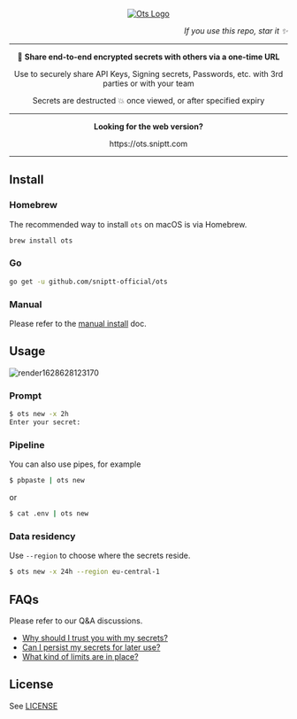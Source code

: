 <p align="center">
  <a href="https://sniptt.com">
    <img src=".github/assets/ots-social-cover.svg" alt="Ots Logo" />
  </a>
</p>

<p align="right">
  <i>If you use this repo, star it ✨</i>
</p>

***

<p align="center">🔐 <b>Share end-to-end encrypted secrets with others via a one-time URL</b></p>

<p align="center">Use to securely share API Keys, Signing secrets, Passwords, etc. with 3rd parties or with your team</p>

<p align="center">Secrets are destructed 💥 once viewed, or after specified expiry</p>

***

<p align="center"><b>Looking for the web version?</b></p>

<p align="center">https://ots.sniptt.com</p>

***

## Install

### Homebrew

The recommended way to install `ots` on macOS is via Homebrew.

```sh
brew install ots
```

### Go

```sh
go get -u github.com/sniptt-official/ots
```

### Manual

Please refer to the [manual install](./docs/manual-install.md) doc.

## Usage

![render1628628123170](https://user-images.githubusercontent.com/778109/128932301-190388b3-171c-4e41-be5c-88ecf315beda.gif)

### Prompt

```sh
$ ots new -x 2h
Enter your secret: 
```

### Pipeline

You can also use pipes, for example

```sh
$ pbpaste | ots new
```

or

```sh
$ cat .env | ots new
```

### Data residency

Use `--region` to choose where the secrets reside.

```sh
$ ots new -x 24h --region eu-central-1
```

## FAQs

Please refer to our Q\&A discussions.

*   [Why should I trust you with my secrets?](https://github.com/sniptt-official/ots/discussions/13)
*   [Can I persist my secrets for later use?](https://github.com/sniptt-official/ots/discussions/15)
*   [What kind of limits are in place?](https://github.com/sniptt-official/ots/discussions/18)

## License

See [LICENSE](LICENSE)
